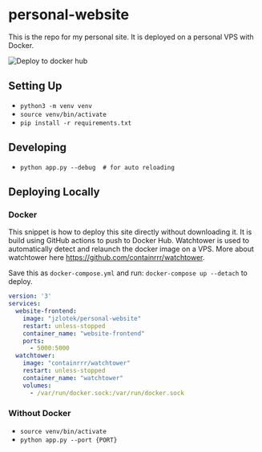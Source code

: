 # personal-website

This is the repo for my personal site. It is deployed on a personal VPS with Docker.

![Deploy to docker hub](https://github.com/jzlotek/personal-website/workflows/Deploy%20to%20docker%20hub/badge.svg)

## Setting Up

- `python3 -m venv venv`
- `source venv/bin/activate`
- `pip install -r requirements.txt`

## Developing

- `python app.py --debug  # for auto reloading`

## Deploying Locally

### Docker

This snippet is how to deploy this site directly without downloading it.
It is build using GitHub actions to push to Docker Hub.
Watchtower is used to automatically detect and relaunch the docker image on a VPS.
More about watchtower here https://github.com/containrrr/watchtower.

Save this as `docker-compose.yml` and run: `docker-compose up --detach` to deploy.

```yaml
version: '3'
services:
  website-frontend:
    image: "jzlotek/personal-website"
    restart: unless-stopped
    container_name: "website-frontend"
    ports:
      - 5000:5000
  watchtower:
    image: "containrrr/watchtower"
    restart: unless-stopped
    container_name: "watchtower"
    volumes:
      - /var/run/docker.sock:/var/run/docker.sock
```

### Without Docker

- `source venv/bin/activate`
- `python app.py --port {PORT}`
